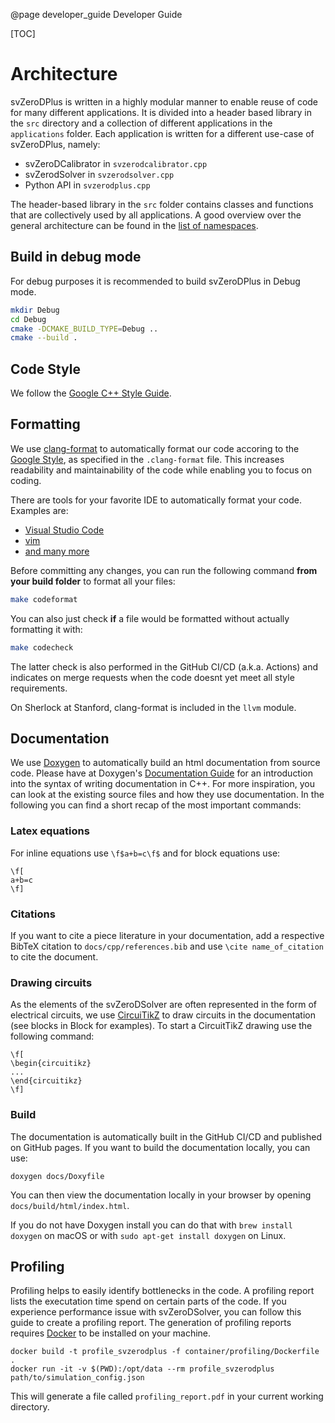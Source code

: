 @page developer_guide Developer Guide

[TOC]

# Architecture

svZeroDPlus is written in a highly modular manner to enable reuse of code
for many different applications. It is divided into a header based library
in the `src` directory and a collection of different applications in the
`applications` folder. Each application is written for a different use-case
of svZeroDPlus, namely:

* svZeroDCalibrator in `svzerodcalibrator.cpp`
* svZerodSolver in `svzerodsolver.cpp`
* Python API in `svzerodplus.cpp`

The header-based library in the `src` folder contains classes and functions that are collectively used by
all applications. A good overview over the general architecture can be found in the
<a href="namespaces.html">list of namespaces</a>.


## Build in debug mode

For debug purposes it is recommended to build svZeroDPlus in Debug mode.

```bash
mkdir Debug
cd Debug
cmake -DCMAKE_BUILD_TYPE=Debug ..
cmake --build .
```

## Code Style

We follow the [Google C++ Style Guide](https://google.github.io/styleguide/cppguide.html).

## Formatting

We use [clang-format](https://clang.llvm.org/docs/ClangFormat.html) to automatically 
format our code accoring to the [Google Style](https://google.github.io/styleguide/cppguide.html), 
as specified in the `.clang-format` file. This increases readability and maintainability of the code 
while enabling you to focus on coding.

There are tools for your favorite IDE to automatically format your code. Examples are:
- [Visual Studio Code](https://marketplace.visualstudio.com/items?itemName=xaver.clang-format)
- [vim](https://github.com/rhysd/vim-clang-format)
- [and many more](https://clang.llvm.org/docs/ClangFormat.html)

Before committing any changes, you can run the following
command **from your build folder** to format all your files:

```bash
make codeformat
```

You can also just check **if** a file would be formatted without actually formatting
it with:

```bash
make codecheck
```

The latter check is also performed in the GitHub CI/CD (a.k.a. Actions) and
indicates on merge requests when the code doesnt yet meet all style
requirements.

On Sherlock at Stanford, clang-format is included in the `llvm` module.

## Documentation

We use [Doxygen](https://doxygen.nl) to automatically build an html documentation
from source code. Please have at Doxygen's [Documentation Guide](https://www.doxygen.nl/manual/docblocks.html)
for an introduction into the syntax of writing documentation in C++. For more
inspiration, you can look at the existing source files and how they use
documentation. In the following you can find a short recap of the most important
commands:

### Latex equations
For inline equations use `\f$a+b=c\f$` and for block equations use:
```
\f[
a+b=c
\f]
```

### Citations
If you want to cite a piece literature in your documentation, add
a respective BibTeX citation to `docs/cpp/references.bib` and use `\cite name_of_citation` to
cite the document.

### Drawing circuits
As the elements of the svZeroDSolver are often represented
in the form of electrical circuits, we use [CircuiTikZ](https://ctan.org/pkg/circuitikz?lang=en)
to draw circuits in the documentation (see blocks in Block for examples). 
To start a CircuitTikZ drawing use the following command:
```
\f[
\begin{circuitikz}
...
\end{circuitikz}
\f]
```

### Build
The documentation is automatically built in the GitHub CI/CD and published
on GitHub pages. If you want to build the documentation locally, you can use:

```
doxygen docs/Doxyfile
```
You can then view the documentation locally in your browser by opening `docs/build/html/index.html`.

If you do not have Doxygen install you can do that with `brew install doxygen`
on macOS or with `sudo apt-get install doxygen` on Linux.

## Profiling

Profiling helps to easily identify bottlenecks in the code. A profiling report
lists the executation time spend on certain parts of the code. If you experience
performance issue with svZeroDSolver, you can follow this guide
to create a profiling report. The generation of profiling reports requires
[Docker](https://docs.docker.com/get-docker/) to be installed on your machine.

```docker
docker build -t profile_svzerodplus -f container/profiling/Dockerfile .
docker run -it -v $(PWD):/opt/data --rm profile_svzerodplus path/to/simulation_config.json
```

This will generate a file called `profiling_report.pdf` in your current working directory.
